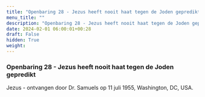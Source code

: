 ```yaml
---
title: "Openbaring 28 - Jezus heeft nooit haat tegen de Joden gepredikt"
menu_title: ""
description: "Openbaring 28 - Jezus heeft nooit haat tegen de Joden gepredikt"
date: 2024-02-01 06:00:01+00:28
draft: False
hidden: True
weight:
---
```

### Openbaring 28 - Jezus heeft nooit haat tegen de Joden gepredikt

Jezus - ontvangen door Dr. Samuels op 11 juli 1955, Washington, DC, USA.
